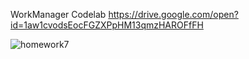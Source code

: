 WorkManager Codelab
https://drive.google.com/open?id=1aw1cvodsEocFGZXPpHM13qmzHAROFfFH

![homework7](https://user-images.githubusercontent.com/23187990/49814699-db2c1b00-fd72-11e8-8245-ca1ce86e7ff5.png)
